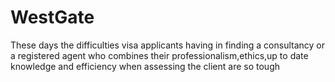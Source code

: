 # WestGate
These days the difficulties visa applicants having in finding a consultancy or a registered agent who combines their professionalism,ethics,up to date knowledge and efficiency when assessing the client are so tough
